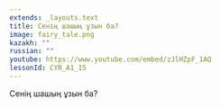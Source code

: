 ```yaml
---
extends: _layouts.text
title: Сенің шашың ұзын ба?
image: fairy_tale.png
kazakh: ""
russian: ""
youtube: https://www.youtube.com/embed/zJlHZpF_1AQ
lessonId: CYR_A1_15
---
```

Сенің шашың ұзын ба?